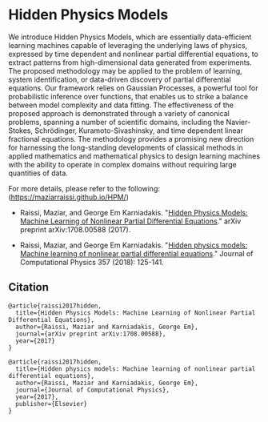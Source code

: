 # Hidden Physics Models

We introduce Hidden Physics Models, which are essentially data-efficient learning machines capable of leveraging the underlying laws of physics, expressed by time dependent and nonlinear partial differential equations, to extract patterns from high-dimensional data generated from experiments. The proposed methodology may be applied to the problem of learning, system identification, or data-driven discovery of partial differential equations. Our framework relies on Gaussian Processes, a powerful tool for probabilistic inference over functions, that enables us to strike a balance between model complexity and data fitting. The effectiveness of the proposed approach is demonstrated through a variety of canonical problems, spanning a number of scientific domains, including the Navier-Stokes, Schrödinger, Kuramoto-Sivashinsky, and time dependent linear fractional equations. The methodology provides a promising new direction for harnessing the long-standing developments of classical methods in applied mathematics and mathematical physics to design learning machines with the ability to operate in complex domains without requiring large quantities of data.

For more details, please refer to the following: (https://maziarraissi.github.io/HPM/)

  - Raissi, Maziar, and George Em Karniadakis. "[Hidden Physics Models: Machine Learning of Nonlinear Partial Differential Equations](https://arxiv.org/abs/1708.00588)." arXiv preprint arXiv:1708.00588 (2017).
  
  - Raissi, Maziar, and George Em Karniadakis. "[Hidden physics models: Machine learning of nonlinear partial differential equations](https://www.sciencedirect.com/science/article/pii/S0021999117309014)." Journal of Computational Physics 357 (2018): 125-141.

## Citation

	@article{raissi2017hidden,
	  title={Hidden Physics Models: Machine Learning of Nonlinear Partial Differential Equations},
	  author={Raissi, Maziar and Karniadakis, George Em},
	  journal={arXiv preprint arXiv:1708.00588},
	  year={2017}
	}

	@article{raissi2017hidden,
	  title={Hidden physics models: Machine learning of nonlinear partial differential equations},
	  author={Raissi, Maziar and Karniadakis, George Em},
	  journal={Journal of Computational Physics},
	  year={2017},
	  publisher={Elsevier}
	}
